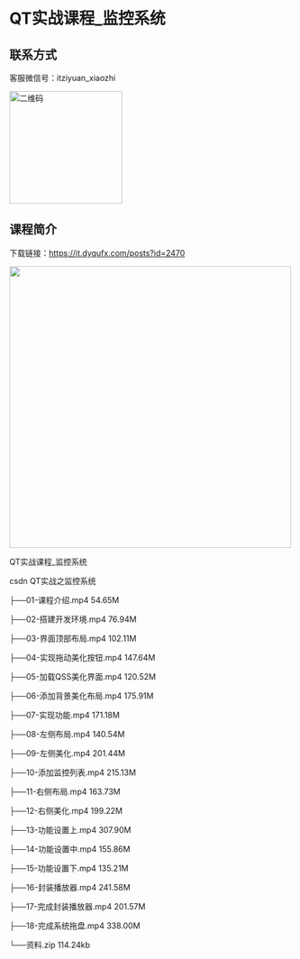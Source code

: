 # QT实战课程_监控系统

## 联系方式

客服微信号：itziyuan_xiaozhi

<img src="https://ziyuanyun.oss-cn-guangzhou.aliyuncs.com/common/20240614073449/666b82192834a.jpg" width="200" height="200" alt="二维码">

## 课程简介

下载链接：https://it.dyqufx.com/posts?id=2470

<img src="https://ziyuanyun.oss-cn-guangzhou.aliyuncs.com/yun/20240515184015/6644910fbe0a5.jpg" width="500" alt="">

  QT实战课程_监控系统



 csdn QT实战之监控系统

 ├──01-课程介绍.mp4 54.65M

 ├──02-搭建开发环境.mp4 76.94M

 ├──03-界面顶部布局.mp4 102.11M

 ├──04-实现拖动美化按钮.mp4 147.64M

 ├──05-加载QSS美化界面.mp4 120.52M

 ├──06-添加背景美化布局.mp4 175.91M

 ├──07-实现功能.mp4 171.18M

 ├──08-左侧布局.mp4 140.54M

 ├──09-左侧美化.mp4 201.44M

 ├──10-添加监控列表.mp4 215.13M

 ├──11-右侧布局.mp4 163.73M

 ├──12-右侧美化.mp4 199.22M

 ├──13-功能设置上.mp4 307.90M

 ├──14-功能设置中.mp4 155.86M

 ├──15-功能设置下.mp4 135.21M

 ├──16-封装播放器.mp4 241.58M

 ├──17-完成封装播放器.mp4 201.57M

 ├──18-完成系统拖盘.mp4 338.00M

 └──资料.zip 114.24kb

  